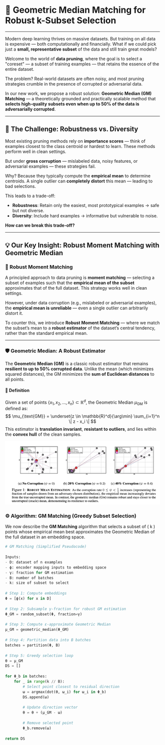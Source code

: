 # 🧠 Geometric Median Matching for Robust k-Subset Selection

---

Modern deep learning thrives on massive datasets. But training on all data is expensive — both computationally and financially. What if we could pick just a **small, representative subset** of the data and still train great models?

Welcome to the world of **data pruning**, where the goal is to select a "coreset" — a subset of training examples — that retains the essence of the entire dataset.

The problem? Real-world datasets are often noisy, and most pruning strategies crumble in the presence of corrupted or adversarial data.

In our new work, we propose a robust solution: **Geometric Median (GM) Matching** — a theoretically grounded and practically scalable method that **selects high-quality subsets even when up to 50% of the data is adversarially corrupted**.

---

## 🚧 The Challenge: Robustness vs. Diversity

Most existing pruning methods rely on **importance scores** — think of examples closest to the class centroid or 
hardest to learn. These methods perform well in clean settings.

But under **gross corruption** — mislabeled data, noisy features, or adversarial examples — these strategies fail. 

Why?
Because they typically compute the **empirical mean** to determine centroids. A single outlier can 
**completely distort** this mean — leading to bad selections.

This leads to a trade-off:

- **Robustness**: Retain only the easiest, most prototypical examples → safe but not diverse.
- **Diversity**: Include hard examples → informative but vulnerable to noise.

**How can we break this trade-off?**

---

## 💡 Our Key Insight: Robust Moment Matching with Geometric Median

### 🎯 Robust Moment Matching

A principled approach to data pruning is **moment matching** — selecting a subset of examples such that the 
**empirical mean of the subset** approximates that of the full dataset. This strategy works well in clean settings.

However, under data corruption (e.g., mislabeled or adversarial examples), the **empirical mean is unreliable** 
— even a single outlier can arbitrarily distort it.

To counter this, we introduce **Robust Moment Matching** — where we match the subset’s mean to a 
**robust estimator** of the dataset’s central tendency, rather than the standard empirical mean.

---

### 🛡️ Geometric Median: A Robust Estimator

The **Geometric Median (GM)** is a classic robust estimator that remains **resilient to up to 50% corrupted data**. 
Unlike the mean (which minimizes squared distances), the GM minimizes the **sum of Euclidean distances** to all points.

#### 📐 Definition
Given a set of points $\{x_1, x_2, \dots, x_n\} \subset \mathbb{R}^d$, the Geometric Median $\mu_{\text{GM}}$ 
is defined as:
$$
\mu_{\text{GM}} = \underset{z \in \mathbb{R}^d}{\arg\min} \sum_{i=1}^n \| z - x_i \|
$$
This estimator is **translation invariant**, **resistant to outliers**, 
and lies within the **convex hull** of the clean samples.


![Geometric Median vs Mean](gm.png)

### ⚙️ Algorithm: GM Matching (Greedy Subset Selection)

We now describe the **GM Matching** algorithm that selects a subset of \( k \) points whose empirical mean best approximates the Geometric Median of the full dataset in an embedding space.

```python
# GM Matching (Simplified Pseudocode)

Inputs:
- D: dataset of n examples
- ϕ: encoder mapping inputs to embedding space
- γ: fraction for GM estimation
- B: number of batches
- k: size of subset to select

# Step 1: Compute embeddings
Φ = [ϕ(x) for x in D]

# Step 2: Subsample γ-fraction for robust GM estimation
Φ_GM = random_subset(Φ, fraction=γ)

# Step 3: Compute ε-approximate Geometric Median
μ_GM = geometric_median(Φ_GM)

# Step 4: Partition data into B batches
batches = partition(Φ, B)

# Step 5: Greedy selection loop
θ = μ_GM
DS = []

for Φ_b in batches:
    for _ in range(k // B):
        # Select point closest to residual direction
        ω = argmax(dot(θ, ω_i) for ω_i in Φ_b)
        DS.append(ω)
        
        # Update direction vector
        θ = θ + (μ_GM - ω)
        
        # Remove selected point
        Φ_b.remove(ω)

return DS
